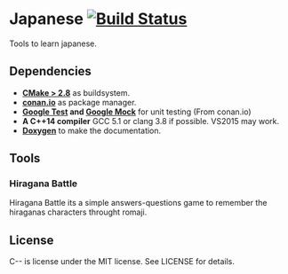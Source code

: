 # Japanese [![Build Status](https://travis-ci.org/ZaruWright/Japanese.svg?branch=master)](https://travis-ci.org/ZaruWright/Japanese)
Tools to learn japanese.

## Dependencies

 - **[CMake > 2.8](https://cmake.org/)** as buildsystem.
 - **[conan.io](https://www.conan.io/)** as package manager.
 - **[Google Test](https://github.com/google/googletest) and [Google Mock](https://github.com/google/googlemock)** for unit testing (From conan.io)
 - **A C++14 compiler** GCC 5.1 or clang 3.8 if possible. VS2015 may work.
 - **[Doxygen](http://www.stack.nl/~dimitri/doxygen)** to make the documentation.

## Tools
### Hiragana Battle
Hiragana Battle its a simple answers-questions game to remember the hiraganas characters throught romaji.

## License

C-- is license under the MIT license. See LICENSE for details.
